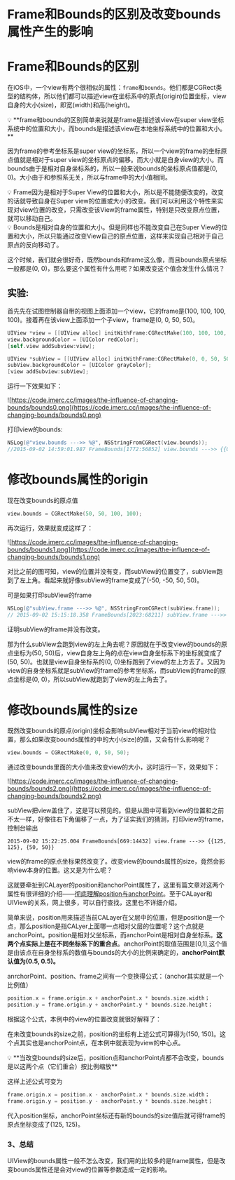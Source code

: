 # Frame和Bounds的区别及改变bounds属性产生的影响

# Frame和Bounds的区别

在iOS中，一个view有两个很相似的属性：`frame`和`bounds`。他们都是CGRect类型的结构体，所以他们都可以描述view在坐标系中的原点(origin)位置坐标，view自身的大小(size)，即宽(width)和高(height)。

<aside>
💡 **frame和bounds的区别简单来说就是frame是描述该view在super view坐标系统中的位置和大小，而bounds是描述该view在本地坐标系统中的位置和大小。**

</aside>

因为frame的参考坐标系是super view的坐标系，所以一个view的frame的坐标原点值就是相对于super view的坐标原点的偏移。而大小就是自身view的大小。而bounds由于是相对自身坐标系的，所以一般来说bounds的坐标原点值都是(0, 0)。大小由于和参照系无关，所以与frame中的大小值相同。

<aside>
💡 Frame因为是相对于Super View的位置和大小，所以是不能随便改变的，改变的话就导致自身在Super view的位置或大小的改变。我们可以利用这个特性来实现对view位置的改变，只需改变该View的frame属性，特别是只改变原点位置，就可以移动自己。

</aside>

<aside>
💡 Bounds是相对自身的位置和大小。但是同样也不能改变自己在Super View的位置和大小，所以只能通过改变View自己的原点位置，这样来实现自己相对于自己原点的反向移动了。

</aside>

这个时候，我们就会很好奇，既然bounds和frame这么像，而且bounds原点坐标一般都是(0, 0)，那么要这个属性有什么用呢？如果改变这个值会发生什么情况？

## 实验:

首先先在试图控制器自带的视图上面添加一个view，它的frame是(100, 100, 100, 100)。接着再在该view上面添加一个子view，frame是(0, 0, 50, 50)。

```objectivec
UIView *view = [[UIView alloc] initWithFrame:CGRectMake(100, 100, 100, 100)];
view.backgroundColor = [UIColor redColor];
[self.view addSubview:view];

UIView *subView = [[UIView alloc] initWithFrame:CGRectMake(0, 0, 50, 50)];
subView.backgroundColor = [UIColor grayColor];
[view addSubview:subView];

```

运行一下效果如下：

![https://code.imerc.cc/images/the-influence-of-changing-bounds/bounds0.png](https://code.imerc.cc/images/the-influence-of-changing-bounds/bounds0.png)

打印view的bounds:

```objectivec
NSLog(@"view.bounds --->> %@", NSStringFromCGRect(view.bounds));
//2015-09-02 14:59:01.987 FrameBounds[1772:56852] view.bounds --->> {{0, 0}, {100, 100}}
```

# **修改bounds属性的origin**

现在改变bounds的原点值

```objectivec
view.bounds = CGRectMake(50, 50, 100, 100);
```

再次运行，效果就变成这样了：

![https://code.imerc.cc/images/the-influence-of-changing-bounds/bounds1.png](https://code.imerc.cc/images/the-influence-of-changing-bounds/bounds1.png)

对比之前的图可知，view的位置并没有变，而subView的位置变了，subView跑到了左上角。看起来就好像subView的frame变成了(-50, -50, 50, 50)。

可是如果打印subView的frame

```objectivec
NSLog(@"subView.frame --->> %@", NSStringFromCGRect(subView.frame));
// 2015-09-02 15:15:18.358 FrameBounds[2023:68211] subView.frame --->> {{0, 0}, {50, 50}}
```

证明subView的frame并没有改变。

那为什么subView会跑到view的左上角去呢？原因就在于改变view的bounds的原点坐标为(50, 50)后，view自身左上角的点在view自身坐标系下的坐标就变成了(50, 50)。也就是view自身坐标系的(0, 0)坐标跑到了view的左上方去了。又因为view的自身坐标系就是subView的frame的参考坐标系，而subView的frame的原点坐标是(0, 0)，所以subView就跑到了view的左上角去了。

# **修改bounds属性的size**

既然改变bounds的原点(origin)坐标会影响subView相对于当前view的相对位置，那么如果改变bounds属性的中的大小(size)的值，又会有什么影响呢？

```objectivec
view.bounds = CGRectMake(0, 0, 50, 50);
```

通过改变bounds里面的大小值来改变view的大小，这时运行一下，效果如下：

![https://code.imerc.cc/images/the-influence-of-changing-bounds/bounds2.png](https://code.imerc.cc/images/the-influence-of-changing-bounds/bounds2.png)

subView把view盖住了，这是可以预见的。但是从图中可看到view的位置和之前不太一样，好像往右下角偏移了一点，为了证实我们的猜测，打印view的frame，控制台输出

```
2015-09-02 15:22:25.004 FrameBounds[669:14432] view.frame --->> {{125, 125}, {50, 50}}
```

view的frame的原点坐标果然改变了。改变view的bounds属性的size，竟然会影响view本身的位置。这又是为什么呢？

这就要牵扯到CALayer的position和anchorPoint属性了，这里有篇文章对这两个属性有很详细的介绍——[彻底理解position与anchorPoint](http://www.cnblogs.com/benbenzhu/p/3615516.html?utm_source=tuicool)。至于CALayer和UIView的关系，网上很多，可以自行查找，这里也不详细介绍。

简单来说，position用来描述当前CALayer在父层中的位置，但是position是一个点，那么position是指CALyer上面哪一点相对父层的位置呢？这个点就是anchorPoint。position是相对父坐标系，而anchorPoint是相对自身坐标系。**这两个点实际上是在不同坐标系下的重合点**。anchorPoint的取值范围是[0,1],这个值是由该点在自身坐标系的数值与bounds的大小的比例来确定的，**anchorPoint默认值为(0.5, 0.5)。**

anrchorPoint、position、frame之间有一个变换得公式：（anchor其实就是一个比例值）

```objectivec
position.x = frame.origin.x + anchorPoint.x * bounds.size.width；
position.y = frame.origin.y + anchorPoint.y * bounds.size.height；

```

根据这个公式，本例中的view的位置改变就很好解释了：

在未改变bounds的size之前，position的坐标有上述公式可算得为(150, 150)。这个点其实也是anchorPoint点，在本例中就表现为view的中心点。

<aside>
💡 **当改变bounds的size后，position点和anchorPoint点都不会改变，bounds是以这两个点（它们重合）按比例缩放**

</aside>

这样上述公式可变为

```swift
frame.origin.x = position.x - anchorPoint.x * bounds.size.width；
frame.origin.y = position.y - anchorPoint.y * bounds.size.height；
```

代入position坐标，anchorPoint坐标还有新的bounds的size值后就可得frame的原点坐标变成了(125, 125)。

### **3、总结**

UIView的bounds属性一般不怎么改变，我们用的比较多的是frame属性，但是改变bounds属性还是会对view的位置等参数造成一定的影响。